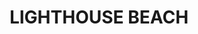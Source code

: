 ---
lastmod: '2025-04-06T06:05:20+00:00'
latitude: -31.439614
layout: suburb
longitude: 152.87253
postcode: '2444'
state: NSW
title: LIGHTHOUSE BEACH
url: /nsw/lighthouse-beach/
---